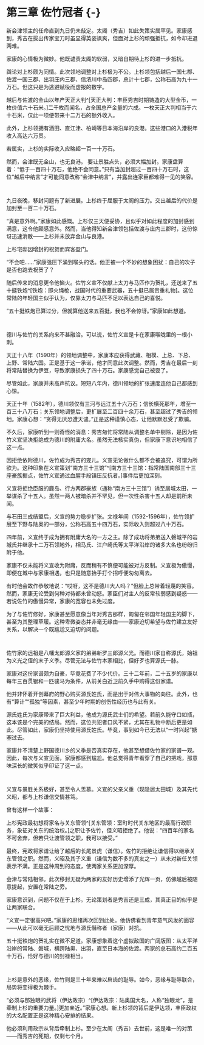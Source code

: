 # 第三章 佐竹冠者 {-}


新会津领主的任命直到九日仍未敲定。太阁（秀吉）如此失策实属罕见。家康感到，秀吉在拔出传家宝刀时虽显得英姿飒爽，但面对上杉的顽强抵抗，如今却进退两难。

家康的心情极为微妙。他既谴责太阁的软弱，又暗自期待上杉的进一步抵抗。

舆论对上杉颇为同情。此次领地调整对上杉极为不公。上杉领包括越后一国七郡、佐渡一国三郡、出羽庄内三郡、信浓川中岛四郡，总计十七郡，公称石高为九十一万石。但这只是为逃避赋役而虚报的数字。

越后与佐渡的金山以年产天正大判^[天正大判：丰臣秀吉时期铸造的大型金币，一枚价值六十石米。]二千枚而闻名，占全国总产金量的六成。一枚天正大判相当于六十石米，仅此一项便带来十二万石的额外收入。

此外，上杉领拥有酒田、直江津、柏崎等日本海沿岸的良港。这些港口的入港税年收入高达六万贯。

若属实，上杉的实际收入应略超一百一十万石。

然而，会津既无金山，也无良港。
要让景胜点头，必须大幅加封。家康盘算着：“低于一百四十万石，他绝不会同意。”只有当加封超过一百四十万石时，这位“越后中纳言”才可能同意改称“会津中纳言”，并露出连家臣都难得一见的笑容。

<p style="margin-bottom: 3em;"></p>

九日夜晚，移封问题有了新进展。上杉终于屈服于太阁的压力。交出越后的代价是加封至一百二十万石。

“真是意外啊。”家康如此感慨。上杉仅三天便妥协，且似乎对如此程度的加封感到满意，这令他颇感意外。然而，当他得知新会津领包括佐渡与庄内三郡时，这份惊讶迅速消散——上杉并未放弃金山与良港。

上杉宅邸因增封的祝贺而宾客盈门。

“不会吧……”家康强压下涌到喉头的话。他正被一个不妙的想象困扰：自己的次子是否也跑去祝贺了？

随后传来的消息更令他恼火。佐竹义宣不仅献上太刀与马匹作为贺礼，还送来了五十挺铁炮^[铁炮：即火绳枪，战国时代的重要武器，五十挺已属贵重礼物]。这位常陆的年轻国主似乎认为，仅靠太刀与马匹不足以表达自己的喜悦。

“五十挺铁炮已算过分，但就算他送来五百挺，我也不会惊讶。”家康如此想道。

<p style="margin-bottom: 3em;"></p>

德川与佐竹的关系向来不甚融洽。可以说，佐竹义宣是卡在家康喉咙里的一根小刺。

天正十八年（1590年）的领地调整中，家康本应获得武藏、相模、上总、下总、上野、常陆六国。正是基于这一承诺，他才同意此次调整。然而，秀吉在最后一刻将常陆替换为伊豆，导致家康损失了四十万石。家康感觉自己被耍了。

尽管如此，家康并未高声抗议。短短八年内，德川领地的扩张速度连他自己都感到心惊。

天正十年（1582年），德川领仅有三河与远江五十六万石；信长横死那年，增至一百三十八万石；关东领地调整后，更扩展至二百四十余万石，甚至超过了秀吉的领地。家康心想：“贪得无厌恐遭天谴。”正是这种谨慎心态，让他默默忍受了欺骗。

不久后，家康听到一则奇怪的消息：秀吉匆忙将常陆从调整名单中剔除，是因为佐竹义宣坚决拒绝成为德川的附庸大名。虽然无法核实真伪，但家康下意识地相信了这一点。

因拒绝依附德川，佐竹成为秀吉的宠儿。义宣无论做什么都不会被追究，可谓为所欲为。这种印象在义宣策划“南方三十三馆”^[南方三十三馆：指常陆国南部三十三座豪族据点，佐竹义宣通过血腥手段镇压反抗者。]事件后更加深刻。

义宣将拒绝臣服的鹿岛、行方两郡豪族（通称“南方三十三馆”）诱至居城太田，一举谋杀了十五人。虽然一两人被暗杀并不罕见，但一次性杀害十五人却是前所未闻。

与石田三成结盟后，义宣的势力稳步扩张。文禄年间（1592-1596年），佐竹领扩展至下野与陆奥的一部分，公称石高五十四万石，实际收入则超过八十万石。

四年前，义宣终于成为拥有附庸大名的一方之主。除了成功将弟弟送入磐城平的岩城氏并继承十二万石领地外，相马氏、江户崎氏等太平洋沿岸的诸多大名也纷纷归附于他。

家康不仅未能将义宣收为附庸，反而稍有不慎便可能被对方反制。义宣极为傲慢，即便在城中与家康相遇，也只是随意抬手打个招呼便匆匆离去。

有时他会故作恭敬地说：“哎呀，这不是德川大人吗？”但脸上总带着轻蔑的笑容。然而，家康无论受到何种对待都未曾动怒。家臣们对主人的反常软弱感到疑惑——若说佐竹的傲慢异常，家康的宽容也未免过度。

为了与佐竹修好，家康甚至愿意像当年对秀吉那样，匍匐在邻国年轻国主的脚下，甚至为其整理草履。这种卑微姿态并非毫无缘由——家康迫切希望与佐竹建立友好关系，以解决一个既尴尬又迫切的问题。

<p style="margin-bottom: 3em;"></p>

佐竹家的远祖是八幡太郎源义家的弟弟新罗三郎源义光。而德川家自称源氏，始祖为义光之侄的末子义季。尽管无法与佐竹本家相比，但好歹也算源氏一脉。

家康对这份家谱颇为自豪，毕竟花费了不少代价。三十二年前，二十五岁的家康以每年三百贯银和一匹骏马为条件，从前关白近卫前久手中购得这份家谱。

他并非怀着开创幕府的野心购买源氏姓氏，而是出于对伟大事物的向往。此外，也有“算计”“孤独”等因素，甚至少年时期的创伤性经历也与此有关。

源氏姓氏为家康带来了巨大利益，他成为源氏武士们的希望。若前久能守口如瓶，这本该是个完美的结局。然而，这位共犯者口风不紧，尤其在礼物中断后更是如此。尽管如此，家康仍坚持使用源氏姓氏。毕竟，事到如今已无法以“一时兴起”搪塞过去。

家康并不清楚上野国德川乡的义季是否真实存在，他甚至想借佐竹家的家谱一观。因此，每次与义宣见面，家康都感到尴尬。他总觉得青年看穿了自己的把戏，那意味深长的微笑似乎印证了这一点。

<p style="margin-bottom: 3em;"></p>

义宣与景胜关系极好，甚至令人羡慕。义宣的父亲义重（现隐居太田城）及其先代义昭，都与上杉谦信交情甚笃。

曾有这样一个故事：

上杉宪政最初想将家名与关东管领^[关东管领：室町时代关东地区的最高行政职务，象征对关东的统治权。]之职让予佐竹，但义昭拒绝了。他说：“四百年的家名不可舍弃，但若只让渡管领之职，我可以接受。”

最终，宪政将家谱让给了越后的长尾景虎（谦信）。佐竹的拒绝让谦信得以继承关东管领之职。然而，义昭及其子义重（谦信为数不多的真友之一）从未对新任关领表示不满。正是这种周到的态度，使两家关系更加深厚。

会津与常陆相邻。此次移封无疑为两家的友好历史增添了光辉一页，仿佛越后被随意提起，安置在常陆之旁。

家康意识到，问题不仅在于上杉。无论策划者是秀吉还是三成，其真正目的似乎是让两家联合。

“义宣一定很高兴吧。”家康的思绪再次回到此处。他仿佛看到青年意气风发的面容——从此可以毫无后顾之忧地与源氏僭称者（家康）对抗。

五十挺铁炮的贺礼实在微不足道。家康想象着这个虚拟敌国的广阔版图：从太平洋沿岸的常陆、磐城，横跨陆奥、出羽，直至日本海的佐渡。两家的总石高约二百五十万石，恰好与德川的封禄相当。

<p style="margin-bottom: 3em;"></p>

上杉是意外的恶缘，佐竹则是三十年来难以启齿的耻辱。如今，恶缘与耻辱联合，局势将变得极为棘手。

“必须与那独眼的武将（伊达政宗）^[伊达政宗：陆奥国大名，人称“独眼龙”，是牵制上杉的重要力量。]更加亲近。”家康心想。新上杉领的背后是伊达领，丰臣政权的大名配置正是这种精心安排的结果。

他必须利用政宗从背后牵制上杉。至少在太阁（秀吉）去世前，这是唯一的对策——而秀吉的死期，仅剩七个月。
